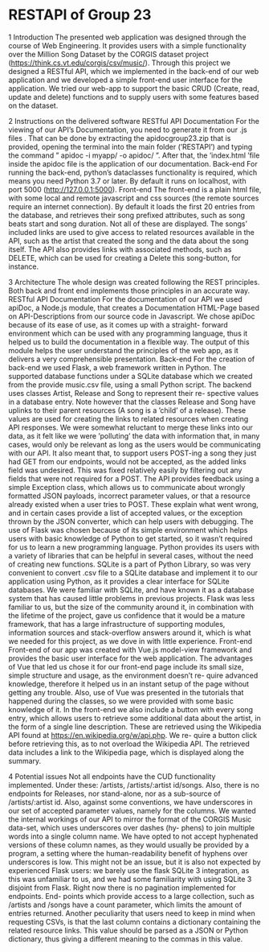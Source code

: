 # RESTAPI of Group 23

1	Introduction
The presented web application was designed through the course of Web Engineering. It provides users with a simple functionality over the Million Song Dataset by the CORGIS dataset project (https://think.cs.vt.edu/corgis/csv/music/).
Through this project we designed a RESTful API, which we implemented in the back-end of our web application and we developed a simple front-end user interface for the application.
We tried our web-app to support the basic CRUD (Create, read, update and delete) functions and to supply users with some features based on the dataset.

2	Instructions on the delivered software
RESTful API Documentation
For the viewing of our API’s Documentation, you need to generate it from our .js files . That can be done by extracting the apidocgroup23.zip that is provided, opening the terminal into the main folder (’RESTAPI’) and typing the command ” apidoc -i myapp/ -o apidoc/ ”. After that, the ’index.html ’file inside the apidoc file is the application of our documentation.
Back-end
For running the back-end, python’s dataclasses functionality is required, which means you need Python 3.7 or later. By default it runs on localhost, with port 5000 (http://127.0.0.1:5000).
Front-end
The front-end is a plain html file, with some local and remote javascript and css sources (the remote sources require an internet connection). By default it loads the first 20 entries from the database, and retrieves their song prefixed attributes, such as song beats start and song duration. Not all of these are displayed.  The songs’ included links are used to give access to related resources available in the API, such as the artist that created the song and the data about the song itself. The API also provides links with associated methods, such as DELETE, which can be used for creating a Delete this song-button, for instance.

3	Architecture
The whole design was created following the REST principles. Both back and front end implements those principles in an accurate way.
RESTful API Documentation
For the documentation of our API we used apiDoc, a Node.js module, that creates a Documentation HTML-Page based on API-Descriptions from our source code in Javascript.
We chose apiDoc because of its ease of use, as it comes up with a straight- forward environment which can be used with any programming language, thus it helped us to build the documentation in a flexible way. The output of this module helps the user understand the principles of the web app, as it delivers a very comprehensible presentation.
Back-end
For the creation of back-end we  used Flask,  a web framework written  in Python. The supported database functions under a SQLite database which we created from the provide music.csv file, using a small Python script.
The backend uses classes Artist, Release and Song to represent their re- spective values in a database entry. Note however that the classes Release and Song have uplinks to their parent resources (A song is a ’child’ of a release). These values are used for creating the links to related resources when creating API responses.
We were somewhat reluctant to merge these links into our data, as it felt like we were ’polluting’ the data with information that, in many cases, would only be relevant as long as the users would be communicating with our API. It also meant that, to support users POST-ing a song they just had GET from our endpoints, would not be accepted, as the added links field was undesired. This was fixed relatively easily by filtering out any fields that were not required for a POST. The API provides feedback using a simple Exception class, which allows us to communicate about wrongly formatted JSON payloads, incorrect parameter values, or that a resource already existed when a user tries to POST. These explain what went wrong, and in certain cases provide a list of accepted values, or the exception thrown by the JSON converter, which can help users with debugging. The use of Flask was chosen because of its simple environment which helps users with basic knowledge of Python to get started, so it wasn’t required for us to learn a new programming language. Python provides its users with a variety of libraries that can be helpful in several cases, without the need of creating new functions. SQLite is a part of Python Library, so was very convenient to convert .csv file to a SQLite database and implement it to our application using Python, as it provides a clear interface for SQLite databases. We were familiar with SQLite, and have known it as a database system that has caused little problems in previous projects. Flask was less familiar to us, but the size of the community around it, in combination with the lifetime of the project, gave us confidence that it would be a mature framework, that has a large infrastructure of supporting modules, information sources and stack-overflow answers around it, which is what we needed for this project, as we dove in with little experience.
Front-end
Front-end of our app was created with Vue.js model-view framework and provides the basic user interface for the web application.
The advantages of Vue that led us chose it for our front-end page include its small size, simple structure and usage, as the environment doesn’t re- quire advanced knowledge, therefore it helped us in an instant setup of the page without getting any trouble. Also, use of Vue was presented in the tutorials that happened during the classes, so we were provided with some basic knowledge of it. In the front-end we also include a button with every song entry, which allows users to retrieve some additional data about the artist, in the form of a single line description. These are retrieved using the Wikipedia API found at https://en.wikipedia.org/w/api.php. We re- quire a button click before retrieving this, as to not overload the Wikipedia API. The retrieved data includes a link to the Wikipedia page, which is displayed along the summary.
 
4	Potential issues
Not all endpoints have the CUD functionality implemented. Under these: /artists,
/artists/:artist id/songs. Also, there is no endpoints for Releases, nor stand-alone, nor as a sub-source of /artists/:artist id. Also, against some conventions, we have underscores in our set of accepted parameter values, namely for the columns. We wanted the internal workings of our API to mirror the format of the CORGIS Music data-set, which uses underscores over dashes (hy- phens) to join multiple words into a single column name. We have opted to not accept hyphenated versions of these column names, as they would usually be provided by a program, a setting where the human-readability benefit of hyphens over underscores is low. This might not be an issue, but it is also not expected by experienced Flask users: we barely use the flask SQLite 3 integration, as this was unfamiliar to us, and we had some familiarity with using SQLite 3 disjoint from Flask. Right now there is no pagination implemented for endpoints. End- points which provide access to a large collection, such as /artists and /songs have a count parameter, which limits the amount of entries returned. Another peculiarity that users need to keep in mind when requesting CSVs, is that the last column contains a dictionary containing the related resource links. This value should be parsed as a JSON or Python dictionary, thus giving a different meaning to the commas in this value.
